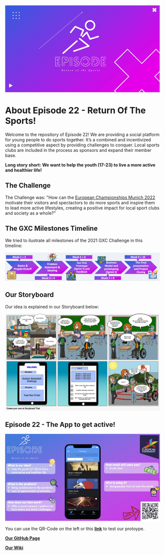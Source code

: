 ![GitHub Logo](https://raw.githubusercontent.com/gxc-int-innovation-challenge21/gxc-team-22/d2e918c0aa8082e751387a61b2cbca71a0f26688/Episode22_Team%20Logo.jpeg?token=AFB65HKCIJEAHFWPKNW6C4DAX7EDW)

# About Episode 22 - Return Of The Sports! 

Welcome to the repository of Episode 22! We are providing a social platform for young people to do sports together. It’s a combined and incentivized using a competitive aspect by providing challenges to conquer. Local sports clubs are included in the process as sponsors and expand their member base.

**Long story short: We want to help the youth (17-23) to live a more active and healthier life!**  


## The Challenge

The Challenge was: "How can the [European Championships Munich 2022](https://www.europeanchampionships.com/2022munich) motivate their visitors and spectactors to do more sports and inspire them to lead more active lifestyles, creating a positive impact for local sport clubs and society as a whole?"

## The GXC Milestones Timeline

We tried to ilustrate all milestones of the 2021 GXC Challenge in this timeline:

![Image](https://raw.githubusercontent.com/gxc-int-innovation-challenge21/gxc-team-22/main/GXC_Milestones.jpg?token=AKP3XZIRCI6GNVGUMGMPUFDAYDI6A)


## Our Storyboard

Our idea is explained in our Storyboard below:

![Image](https://raw.githubusercontent.com/gxc-int-innovation-challenge21/gxc-team-22/57b8c0b6e2e1a4c2bb3611305d12ff36f2c20fab/GXC_Team%2022_Assignement_Storyboard_V3.jpeg?token=AFB65HPO77IU4MIODNZBMY3AX7D72)



## Episode 22 - The App to get active!    

![Image](https://raw.githubusercontent.com/gxc-int-innovation-challenge21/gxc-team-22/main/60sec%20Pitch_Team%2022.jpeg?token=AKP3XZNGFDYUAQXABT6EPSDAYCHIC)



You can use the QR-Code on the left or this **[link](https://exclusive-slip-1184.glideapp.io)** to test our protoype. 

**[Our GitHub Page](https://github.com/gxc-int-innovation-challenge21/gxc-team-22)**


**[Our Wiki](https://github.com/gxc-int-innovation-challenge21/gxc-team-22/wiki)**

